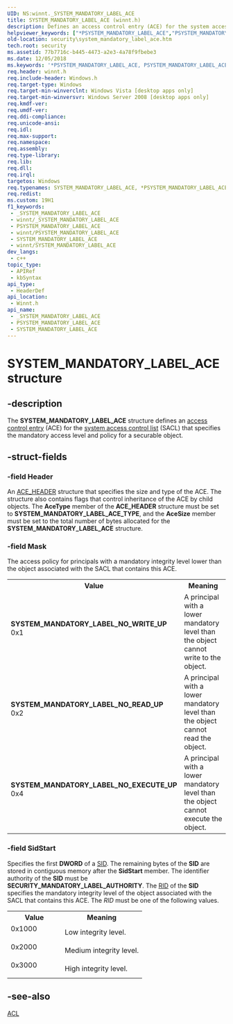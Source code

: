 ```yaml
---
UID: NS:winnt._SYSTEM_MANDATORY_LABEL_ACE
title: SYSTEM_MANDATORY_LABEL_ACE (winnt.h)
description: Defines an access control entry (ACE) for the system access control list (SACL) that specifies the mandatory access level and policy for a securable object.
helpviewer_keywords: ["*PSYSTEM_MANDATORY_LABEL_ACE","PSYSTEM_MANDATORY_LABEL_ACE","PSYSTEM_MANDATORY_LABEL_ACE structure pointer [Security]","SYSTEM_MANDATORY_LABEL_ACE","SYSTEM_MANDATORY_LABEL_ACE structure [Security]","SYSTEM_MANDATORY_LABEL_NO_EXECUTE_UP","SYSTEM_MANDATORY_LABEL_NO_READ_UP","SYSTEM_MANDATORY_LABEL_NO_WRITE_UP","_SYSTEM_MANDATORY_LABEL_ACE","security.system_mandatory_label_ace","winnt/PSYSTEM_MANDATORY_LABEL_ACE","winnt/SYSTEM_MANDATORY_LABEL_ACE"]
old-location: security\system_mandatory_label_ace.htm
tech.root: security
ms.assetid: 77b7716c-b445-4473-a2e3-4a78f9fbebe3
ms.date: 12/05/2018
ms.keywords: '*PSYSTEM_MANDATORY_LABEL_ACE, PSYSTEM_MANDATORY_LABEL_ACE, PSYSTEM_MANDATORY_LABEL_ACE structure pointer [Security], SYSTEM_MANDATORY_LABEL_ACE, SYSTEM_MANDATORY_LABEL_ACE structure [Security], SYSTEM_MANDATORY_LABEL_NO_EXECUTE_UP, SYSTEM_MANDATORY_LABEL_NO_READ_UP, SYSTEM_MANDATORY_LABEL_NO_WRITE_UP, _SYSTEM_MANDATORY_LABEL_ACE, security.system_mandatory_label_ace, winnt/PSYSTEM_MANDATORY_LABEL_ACE, winnt/SYSTEM_MANDATORY_LABEL_ACE'
req.header: winnt.h
req.include-header: Windows.h
req.target-type: Windows
req.target-min-winverclnt: Windows Vista [desktop apps only]
req.target-min-winversvr: Windows Server 2008 [desktop apps only]
req.kmdf-ver: 
req.umdf-ver: 
req.ddi-compliance: 
req.unicode-ansi: 
req.idl: 
req.max-support: 
req.namespace: 
req.assembly: 
req.type-library: 
req.lib: 
req.dll: 
req.irql: 
targetos: Windows
req.typenames: SYSTEM_MANDATORY_LABEL_ACE, *PSYSTEM_MANDATORY_LABEL_ACE
req.redist: 
ms.custom: 19H1
f1_keywords:
 - _SYSTEM_MANDATORY_LABEL_ACE
 - winnt/_SYSTEM_MANDATORY_LABEL_ACE
 - PSYSTEM_MANDATORY_LABEL_ACE
 - winnt/PSYSTEM_MANDATORY_LABEL_ACE
 - SYSTEM_MANDATORY_LABEL_ACE
 - winnt/SYSTEM_MANDATORY_LABEL_ACE
dev_langs:
 - c++
topic_type:
 - APIRef
 - kbSyntax
api_type:
 - HeaderDef
api_location:
 - Winnt.h
api_name:
 - _SYSTEM_MANDATORY_LABEL_ACE
 - PSYSTEM_MANDATORY_LABEL_ACE
 - SYSTEM_MANDATORY_LABEL_ACE
---
```


# SYSTEM_MANDATORY_LABEL_ACE structure


## -description

The <b>SYSTEM_MANDATORY_LABEL_ACE</b> structure defines an  <a href="/windows/desktop/SecGloss/a-gly">access control entry</a> (ACE) for the <a href="/windows/desktop/SecGloss/s-gly">system access control list</a> (SACL) that specifies the mandatory access level and policy for a securable object.

## -struct-fields

### -field Header

An <a href="/windows/desktop/api/winnt/ns-winnt-ace_header">ACE_HEADER</a> structure that specifies the size and type of the ACE. The structure also contains flags that control inheritance of the ACE by child objects. The <b>AceType</b> member of the <b>ACE_HEADER</b> structure must be set to <b>SYSTEM_MANDATORY_LABEL_ACE_TYPE</b>, and the <b>AceSize</b> member must be set to the total number of bytes allocated for the <b>SYSTEM_MANDATORY_LABEL_ACE</b> structure.

### -field Mask

The access policy for principals with a mandatory integrity level lower than the object associated with the SACL that contains this ACE.

<table>
<tr>
<th>Value</th>
<th>Meaning</th>
</tr>
<tr>
<td width="40%"><a id="SYSTEM_MANDATORY_LABEL_NO_WRITE_UP"></a><a id="system_mandatory_label_no_write_up"></a><dl>
<dt><b>SYSTEM_MANDATORY_LABEL_NO_WRITE_UP</b></dt>
<dt>0x1</dt>
</dl>
</td>
<td width="60%">
A principal with a lower mandatory level than the object cannot write to the object.

</td>
</tr>
<tr>
<td width="40%"><a id="SYSTEM_MANDATORY_LABEL_NO_READ_UP"></a><a id="system_mandatory_label_no_read_up"></a><dl>
<dt><b>SYSTEM_MANDATORY_LABEL_NO_READ_UP</b></dt>
<dt>0x2</dt>
</dl>
</td>
<td width="60%">
A principal with a lower mandatory level than the object cannot read the object.

</td>
</tr>
<tr>
<td width="40%"><a id="SYSTEM_MANDATORY_LABEL_NO_EXECUTE_UP"></a><a id="system_mandatory_label_no_execute_up"></a><dl>
<dt><b>SYSTEM_MANDATORY_LABEL_NO_EXECUTE_UP</b></dt>
<dt>0x4</dt>
</dl>
</td>
<td width="60%">
A principal with a lower mandatory level than the object cannot execute the object.

</td>
</tr>
</table>

### -field SidStart

Specifies the first <b>DWORD</b> of a <a href="/windows/desktop/api/winnt/ns-winnt-sid">SID</a>. The remaining bytes of the <b>SID</b>  are stored in contiguous memory after the <b>SidStart</b> member. The identifier authority of the <b>SID</b> must be <b>SECURITY_MANDATORY_LABEL_AUTHORITY</b>. The <a href="/windows/desktop/SecGloss/r-gly">RID</a> of the <b>SID</b> specifies the mandatory integrity level of the object associated with the SACL that contains this ACE. The <i>RID</i> must be one of the following values.

<table>
<tr>
<th>Value</th>
<th>Meaning</th>
</tr>
<tr>
<td width="40%">
<dl>
<dt>0x1000</dt>
</dl>
</td>
<td width="60%">
Low integrity level.

</td>
</tr>
<tr>
<td width="40%">
<dl>
<dt>0x2000</dt>
</dl>
</td>
<td width="60%">
Medium integrity level.

</td>
</tr>
<tr>
<td width="40%">
<dl>
<dt>0x3000</dt>
</dl>
</td>
<td width="60%">
High integrity level.

</td>
</tr>
</table>

## -see-also

<a href="/windows/desktop/api/winnt/ns-winnt-acl">ACL</a>

